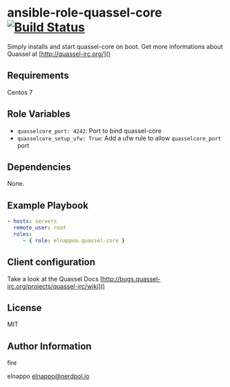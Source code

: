 # ansible-role-quassel-core [![Build Status](https://travis-ci.org/elnappo/ansible-role-quassel-core.svg)](https://travis-ci.org/elnappo/ansible-role-quassel-core)

Simply installs and start quassel-core on boot. Get more informations about Quassel at [http://quassel-irc.org/]()

## Requirements

Centos 7

## Role Variables
* `quasselcore_port: 4242`: Port to bind quassel-core
* `quasselcore_setup_ufw: True`: Add a ufw rule to allow `quasselcore_port` port

## Dependencies
None.

## Example Playbook

```yaml
- hosts: servers
  remote_user: root
  roles:
     - { role: elnappoo.quassel-core }
```

## Client configuration
Take a look at the Quassel Docs [http://bugs.quassel-irc.org/projects/quassel-irc/wiki]()

## License

MIT

## Author Information

fire

elnappo <elnappo@nerdpol.io>
